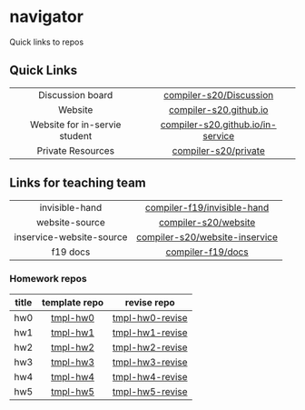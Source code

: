 # navigator

Quick links to repos

## Quick Links

|||
|:-:|:-:|
|Discussion board|[compiler-s20/Discussion](https://github.com/compiler-s20/discussion)|
|Website|[compiler-s20.github.io](https://compiler-s20.github.io)|
|Website for in-servie student|[compiler-s20.github.io/in-service](https://compiler-s20.github.io/in-service)|
|Private Resources|[compiler-s20/private](https://github.com/compiler-s20/private)|


## Links for teaching team

|||
|:-:|:-:|
| invisible-hand | [compiler-f19/invisible-hand](https://github.com/compiler-f19/invisible-hand)|
| website-source | [compiler-s20/website](https://github.com/compiler-s20/website)|
| inservice-website-source | [compiler-s20/website-inservice](https://github.com/compiler-s20/website-inservice)|
| f19 docs| [compiler-f19/docs](https://github.com/compiler-f19/docs)|

### Homework repos

|title|template repo|revise repo|
|:-:|:-:|:-:|
|hw0|[tmpl-hw0](https://github.com/compiler-f19/tmpl-hw0)|[tmpl-hw0-revise](https://github.com/compiler-f19/tmpl-hw0-revise)|
|hw1|[tmpl-hw1](https://github.com/compiler-f19/tmpl-hw1)|[tmpl-hw1-revise](https://github.com/compiler-f19/tmpl-hw1-revise)|
|hw2|[tmpl-hw2](https://github.com/compiler-f19/tmpl-hw2)|[tmpl-hw2-revise](https://github.com/compiler-f19/tmpl-hw2-revise)|
|hw3|[tmpl-hw3](https://github.com/compiler-f19/tmpl-hw3)|[tmpl-hw3-revise](https://github.com/compiler-f19/tmpl-hw3-revise)|
|hw4|[tmpl-hw4](https://github.com/compiler-f19/tmpl-hw4)|[tmpl-hw4-revise](https://github.com/compiler-f19/tmpl-hw4-revise)|
|hw5|[tmpl-hw5](https://github.com/compiler-f19/tmpl-hw5)|[tmpl-hw5-revise](https://github.com/compiler-f19/tmpl-hw5-revise)|
